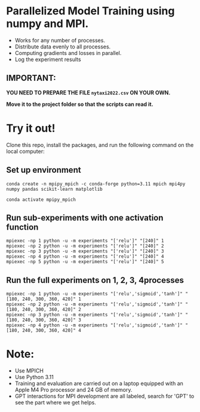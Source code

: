 # Parallelized Model Training using numpy and MPI.
- Works for any number of processes.
- Distribute data evenly to all processes.
- Computing gradients and losses in parallel.
- Log the experiment results
## IMPORTANT: 
**YOU NEED TO PREPARE THE FILE `nytaxi2022.csv` ON YOUR OWN.**

**Move it to the project folder so that the scripts can read it.**

# Try it out!
Clone this repo, install the packages, and run the following command on the local computer:

## Set up environment
```
conda create -n mpipy_mpich -c conda-forge python=3.11 mpich mpi4py numpy pandas scikit-learn matplotlib
 
conda activate mpipy_mpich
```

## Run sub-experiments with one activation function
```
mpiexec -np 1 python -u -m experiments "['relu']" "[240]" 1
mpiexec -np 2 python -u -m experiments "['relu']" "[240]" 2
mpiexec -np 3 python -u -m experiments "['relu']" "[240]" 3
mpiexec -np 4 python -u -m experiments "['relu']" "[240]" 4
mpiexec -np 5 python -u -m experiments "['relu']" "[240]" 5
```


## Run the full experiments on 1, 2, 3, 4processes
```
mpiexec -np 1 python -u -m experiments "['relu','sigmoid','tanh']" "[180, 240, 300, 360, 420]" 1
mpiexec -np 2 python -u -m experiments "['relu','sigmoid','tanh']" "[180, 240, 300, 360, 420]" 2
mpiexec -np 3 python -u -m experiments "['relu','sigmoid','tanh']" "[180, 240, 300, 360, 420]" 3
mpiexec -np 4 python -u -m experiments "['relu','sigmoid','tanh']" "[180, 240, 300, 360, 420]" 4
```

# Note:
- Use MPICH
- Use Python 3.11
- Training and evaluation are carried out on a laptop equipped with an Apple M4 Pro processor and 24 GB of memory.
- GPT interactions for MPI development are all labeled, search for 'GPT' to see the part where we get helps. 




